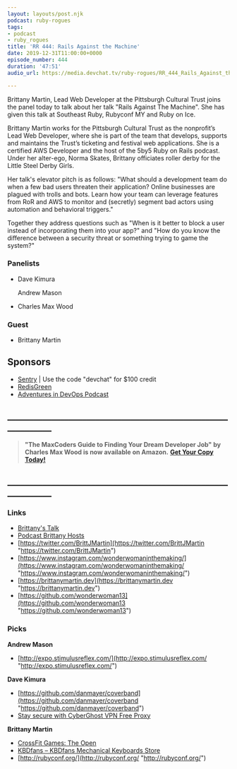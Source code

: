 ```yaml
---
layout: layouts/post.njk
podcast: ruby-rogues
tags:
- podcast
- ruby_rogues
title: 'RR 444: Rails Against the Machine'
date: 2019-12-31T11:00:00+0000
episode_number: 444
duration: '47:51'
audio_url: https://media.devchat.tv/ruby-rogues/RR_444_Rails_Against_the_Machine.mp3

---
```

Brittany Martin, Lead Web Developer at the Pittsburgh Cultural Trust joins the panel today to talk about her talk "Rails Against The Machine".  She has given this talk at Southeast Ruby, Rubyconf MY and Ruby on Ice.

Brittany Martin works for the Pittsburgh Cultural Trust as the nonprofit’s Lead Web Developer, where she is part of the team that develops, supports and maintains the Trust’s ticketing and festival web applications. She is a certified AWS Developer and the host of the 5by5 Ruby on Rails podcast. Under her alter-ego, Norma Skates, Brittany officiates roller derby for the Little Steel Derby Girls.

Her talk's elevator pitch is as follows: "What should a development team do when a few bad users threaten their application? Online businesses are plagued with trolls and bots. Learn how your team can leverage features from RoR and AWS to monitor and (secretly) segment bad actors using automation and behavioral triggers."

Together they address questions such as "When is it better to block a user instead of incorporating them into your app?" and "How do you know the difference between a security threat or something trying to game the system?"

### Panelists

* Dave Kimura

  Andrew Mason
* Charles Max Wood

### Guest

* Brittany Martin

## Sponsors

* [Sentry](http://sentry.io/) | Use the code "devchat" for $100 credit
* [RedisGreen](https://redisgreen.net/)
* [Adventures in DevOps Podcast](https://devchat.tv/adventures-in-devops/)

## **____________________________________________________________**

> **"The MaxCoders Guide to Finding Your Dream Developer Job" by Charles Max Wood is now available on Amazon.** [**Get Your Copy Today!**](https://www.amazon.com/gp/product/B081MBL5C9/ref=as_li_ss_tl?ie=UTF8&linkCode=sl1&tag=devchattv-20&linkId=9d61363241636e2546ef46abba198746&language=en_US)

## **____________________________________________________________**

### Links

* [Brittany's Talk ]( https://www.youtube.com/watch?v=bmIfkcAQEE8 "Rails Against The Machine")
* [Podcast Brittany Hosts](http://5by5.tv/rubyonrails)
* [https://twitter.com/BrittJMartin](https://twitter.com/BrittJMartin "https://twitter.com/BrittJMartin")
* [https://www.instagram.com/wonderwomaninthemaking/](https://www.instagram.com/wonderwomaninthemaking/ "https://www.instagram.com/wonderwomaninthemaking/")
* [https://brittanymartin.dev](https://brittanymartin.dev "https://brittanymartin.dev")
* [https://github.com/wonderwoman13](https://github.com/wonderwoman13 "https://github.com/wonderwoman13")

### Picks

**Andrew Mason**

* [http://expo.stimulusreflex.com/](http://expo.stimulusreflex.com/ "http://expo.stimulusreflex.com/")

**Dave Kimura**

* [https://github.com/danmayer/coverband](https://github.com/danmayer/coverband "https://github.com/danmayer/coverband")
* [Stay secure with CyberGhost VPN Free Proxy](https://chrome.google.com/webstore/detail/stay-secure-with-cybergho/ffbkglfijbcbgblgflchnbphjdllaogb?hl=en "Stay secure with CyberGhost VPN Free Proxy")

**Brittany Martin**

* [CrossFit Games: The Open](https://games.crossfit.com/sanctionals "CrossFit Games")
* [KBDfans – KBDfans Mechanical Keyboards Store](https://kbdfans.com/ "KBDfans – KBDfans Mechanical Keyboards Store")
* [http://rubyconf.org/](http://rubyconf.org/ "http://rubyconf.org/")